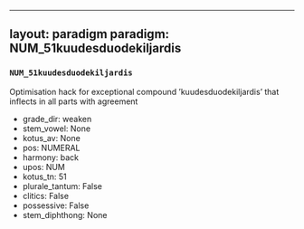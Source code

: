 
---
layout: paradigm
paradigm: NUM_51kuudesduodekiljardis
---
### ` NUM_51kuudesduodekiljardis `

Optimisation hack for exceptional compound ’kuudesduodekiljardis’ that inflects in all parts with agreement
* grade_dir: weaken
* stem_vowel: None
* kotus_av: None
* pos: NUMERAL
* harmony: back
* upos: NUM
* kotus_tn: 51
* plurale_tantum: False
* clitics: False
* possessive: False
* stem_diphthong: None
